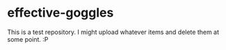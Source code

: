 # effective-goggles
This is a test repository.
I might upload whatever items and delete them  at some point. :P
